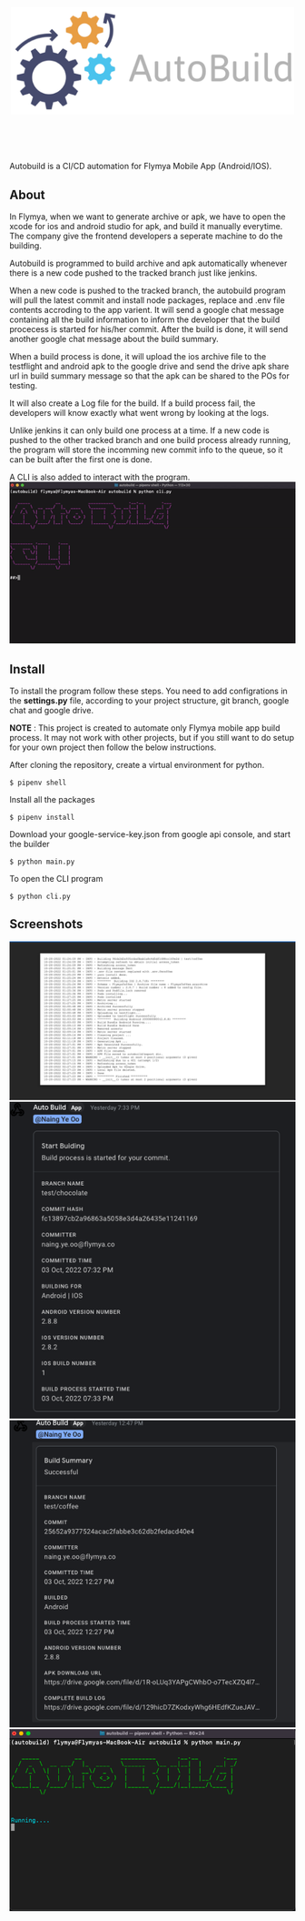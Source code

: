 <div align="center">
    <img src="./images/logo.png" width="500"/>
</div>

<br/><br/><br/>

Autobuild is a CI/CD automation for Flymya Mobile App (Android/IOS).

## About

In Flymya, when we want to generate archive or apk, we have to open the xcode for ios and android studio for apk, and build it manually everytime. The company give the frontend developers a seperate machine to do the building.

Autobuild is programmed to build archive and apk automatically whenever there is a new code pushed to the tracked branch just like jenkins.

When a new code is pushed to the tracked branch, the autobuild program will pull the latest commit and install node packages, replace and .env file contents accroding to the app varient. It will send a google chat message containing all the build information to inform the developer that the build procecess is started for his/her commit. After the build is done, it will send another google chat message about the build summary.

When a build process is done, it will upload the ios archive file to the testflight and android apk to the google drive and send the drive apk share url in build summary message so that the apk can be shared to the POs for testing.

It will also create a Log file for the build. If a build process fail, the developers will know exactly what went wrong by looking at the logs.

Unlike jenkins it can only build one process at a time. If a new code is pushed to the other tracked branch and one build process already running, the program will store the incomming new commit info to the queue, so it can be built after the first one is done.

A CLI is also added to interact with the program.<br/>
![cli-gif](images/cli.gif)

## Install

To install the program follow these steps. You need to add configrations in the **settings.py** file, according to your project structure, git branch, google chat and google drive.

**NOTE** : This project is created to automate only Flymya mobile app build process. It may not work with other projects, but if you still want to do setup for your own project then follow the below instructions.

After cloning the repository, create a virtual environment for python.

```
$ pipenv shell
```

Install all the packages

```
$ pipenv install
```

Download your google-service-key.json from google api console, and start the builder

```
$ python main.py
```

To open the CLI program

```
$ python cli.py
```

## Screenshots

![log](images/log.png)
![build-started-msg](images/build-started-msg.png)
![build-summary-msg](images/build-summary-msg.png)
![running](images/running.png)
